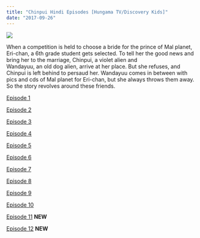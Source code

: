 ```yaml
---
title: "Chinpui Hindi Episodes [Hungama TV/Discovery Kids]"
date: "2017-09-26"
---
```


[![](https://4.bp.blogspot.com/-Eltj4gTTabA/Wcn_5woUN6I/AAAAAAAAArM/ug1TPccYf6sc_NUFdIRqemoUTnCAechigCLcBGAs/s320/20170926124743.jpg)](https://4.bp.blogspot.com/-Eltj4gTTabA/Wcn_5woUN6I/AAAAAAAAArM/ug1TPccYf6sc_NUFdIRqemoUTnCAechigCLcBGAs/s1600/20170926124743.jpg)

When a competition is held to choose a bride for the prince of Mal planet, Eri-chan, a 6th grade student gets selected. To tell her the good news and bring her to the marriage, Chinpui, a violet alien and  
Wandayuu, an old dog alien, arrive at her place. But she refuses, and Chinpui is left behind to persaud her. Wandayuu comes in between with pics and cds of Mal planet for Eri-chan, but she always throws them away. So the story revolves around these friends.

[Episode 1](http://coolsanime.in/files/download/id/5076)

[Episode 2](http://coolsanime.in/files/download/id/5078)

[Episode 3](http://coolsanime.in/files/download/id/5080)

[Episode 4](http://coolsanime.in/files/download/id/5082)

[Episode 5](http://coolsanime.in/files/download/id/5084)

[Episode 6](http://coolsanime.in/files/download/id/5094)

[Episode 7](http://coolsanime.in/files/download/id/5096)

[Episode 8](http://coolsanime.in/files/download/id/5098)

[Episode 9](http://coolsanime.in/files/download/id/5100)

[Episode 10](http://coolsanime.in/files/download/id/5102)

[Episode 11](https://drive.google.com/file/d/0B3egz2vPfhTEWUdLVkF0di1fUTQ/view?usp=drivesdk) **NEW**

[Episode 12](https://drive.google.com/file/d/0B3egz2vPfhTEUjZIaVpHYXJvOU0/view?usp=drivesdk) **NEW**

